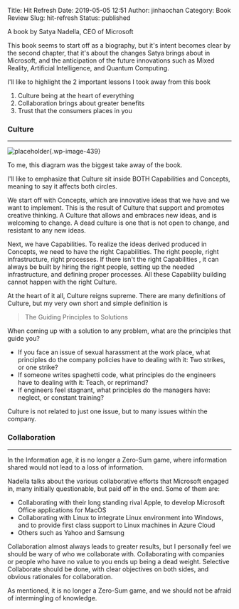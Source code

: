 Title: Hit Refresh
Date: 2019-05-05 12:51
Author: jinhaochan
Category: Book Review
Slug: hit-refresh
Status: published

<!-- wp:paragraph -->

A book by Satya Nadella, CEO of Microsoft

<!-- /wp:paragraph -->

<!-- wp:paragraph -->

This book seems to start off as a biography, but it's intent becomes clear by the second chapter, that it's about the changes Satya brings about in Microsoft, and the anticipation of the future innovations such as Mixed Reality, Artificial Intelligence, and Quantum Computing.

<!-- /wp:paragraph -->

<!-- wp:paragraph -->

I'll like to highlight the 2 important lessons I took away from this book

<!-- /wp:paragraph -->

<!-- wp:list {"ordered":true} -->

1.  Culture being at the heart of everything
2.  Collaboration brings about greater benefits
3.  Trust that the consumers places in you

<!-- /wp:list -->

<!-- wp:heading {"level":3} -->

### Culture

<!-- /wp:heading -->

<!-- wp:separator -->

------------------------------------------------------------------------

<!-- /wp:separator -->

</p>
<!-- wp:image {"id":439} -->


![placeholder]({attach}media/2019/05/picture1.png){.wp-image-439}


<!-- /wp:image -->

<!-- wp:paragraph -->

To me, this diagram was the biggest take away of the book.

<!-- /wp:paragraph -->

<!-- wp:paragraph -->

I'll like to emphasize that Culture sit inside BOTH Capabilities and Concepts, meaning to say it affects both circles.

<!-- /wp:paragraph -->

<!-- wp:paragraph -->

We start off with Concepts, which are innovative ideas that we have and we want to implement. This is the result of Culture that support and promotes creative thinking. A Culture that allows and embraces new ideas, and is welcoming to change. A dead culture is one that is not open to change, and resistant to any new ideas.

<!-- /wp:paragraph -->

<!-- wp:paragraph -->

Next, we have Capabilities. To realize the ideas derived produced in Concepts, we need to have the right Capabilities. The right people, right infrastructure, right processes. If there isn't the right Capabilities , it can always be built by hiring the right people, setting up the needed infrastructure, and defining proper processes. All these Capability building cannot happen with the right Culture.

<!-- /wp:paragraph -->

<!-- wp:paragraph -->

At the heart of it all, Culture reigns supreme. There are many definitions of Culture, but my very own short and simple definition is

<!-- /wp:paragraph -->

<!-- wp:quote -->

> The Guiding Principles to Solutions

<!-- /wp:quote -->

<!-- wp:paragraph -->

When coming up with a solution to any problem, what are the principles that guide you?

<!-- /wp:paragraph -->

<!-- wp:list -->

-   If you face an issue of sexual harassment at the work place, what principles do the company policies have to dealing with it: Two strikes, or one strike?
-   If someone writes spaghetti code, what principles do the engineers have to dealing with it: Teach, or reprimand?
-   If engineers feel stagnant, what principles do the managers have: neglect, or constant training?

<!-- /wp:list -->

<!-- wp:paragraph -->

Culture is not related to just one issue, but to many issues within the company.

<!-- /wp:paragraph -->

<!-- wp:heading {"level":3} -->

### Collaboration

<!-- /wp:heading -->

<!-- wp:separator -->

------------------------------------------------------------------------

<!-- /wp:separator -->

</p>
<!-- wp:paragraph -->

In the Information age, it is no longer a Zero-Sum game, where information shared would not lead to a loss of information.

<!-- /wp:paragraph -->

<!-- wp:paragraph -->

Nadella talks about the various collaborative efforts that Microsoft engaged in, many initially questionable, but paid off in the end. Some of them are:

<!-- /wp:paragraph -->

<!-- wp:list -->

-   Collaborating with their long standing rival Apple, to develop Microsoft Office applications for MacOS
-   Collaborating with Linux to integrate Linux environment into Windows, and to provide first class support to Linux machines in Azure Cloud
-   Others such as Yahoo and Samsung

<!-- /wp:list -->

<!-- wp:paragraph -->

Collaboration almost always leads to greater results, but I personally feel we should be wary of who we collaborate with. Collaborating with companies or people who have no value to you ends up being a dead weight. Selective Collaborate should be done, with clear objectives on both sides, and obvious rationales for collaboration.

<!-- /wp:paragraph -->

<!-- wp:paragraph -->

As mentioned, it is no longer a Zero-Sum game, and we should not be afraid of intermingling of knowledge.

<!-- /wp:paragraph -->
